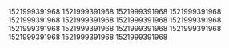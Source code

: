 1521999391968
1521999391968
1521999391968
1521999391968
1521999391968
1521999391968
1521999391968
1521999391968
1521999391968
1521999391968
1521999391968
1521999391968
1521999391968
1521999391968
1521999391968